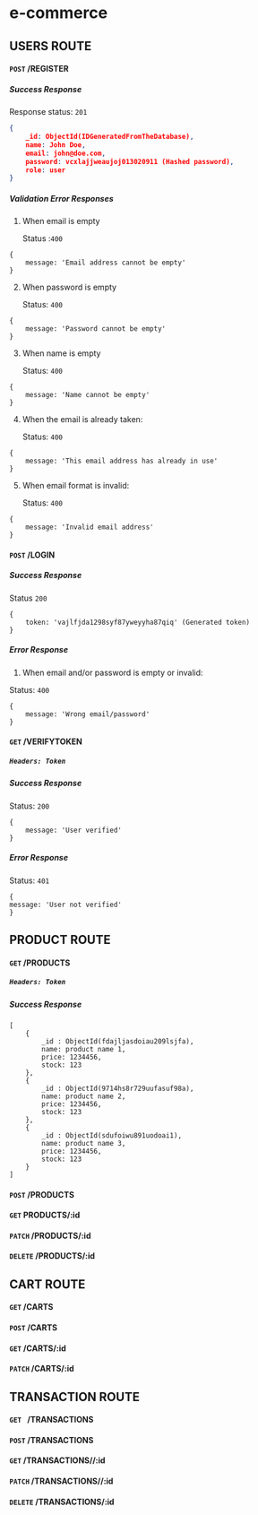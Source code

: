# e-commerce



## USERS ROUTE



#### `POST` /REGISTER

##### Success Response 

Response status: `201`

```json
{
	_id: ObjectId(IDGeneratedFromTheDatabase),
	name: John Doe,
	email: john@doe.com,
	password: vcxlajjweaujoj013020911 (Hashed password),
	role: user
}

```

##### Validation Error Responses

1. When email is empty

   Status :`400`

```` 
{
	message: 'Email address cannot be empty'
}
````

2. When password is empty

   Status: `400`

``` 
{
	message: 'Password cannot be empty'
}
```

3. When name  is empty

   Status: `400`

```
{
	message: 'Name cannot be empty'
}
```

4. When the email is already taken: 

   Status: `400`

```
{
	message: 'This email address has already in use'
}
```

5. When email format is invalid:

   Status: `400`

```
{
	message: 'Invalid email address'
}
```



#### `POST` /LOGIN

##### Success Response 

Status `200`

```
{
	token: 'vajlfjda1298syf87yweyyha87qiq' (Generated token)
}
```

##### Error Response

1. When email and/or password is empty or invalid:

Status: `400`

```
{
	message: 'Wrong email/password'
}
```



#### `GET` /VERIFYTOKEN

##### `Headers: Token`

##### Success Response 

Status: `200`

```
{
	message: 'User verified'
}
```



##### Error Response

Status:  `401`

```
{
message: 'User not verified'
}
```



## PRODUCT ROUTE

#### `GET` /PRODUCTS

##### `Headers: Token`

##### Success Response 

```
[
    {
        _id : ObjectId(fdajljasdoiau209lsjfa),
        name: product name 1,
        price: 1234456,
        stock: 123
    },
    {
        _id : ObjectId(9714hs8r729uufasuf98a),
        name: product name 2,
        price: 1234456,
        stock: 123
    },
    {
        _id : ObjectId(sdufoiwu891uodoai1),
        name: product name 3,
        price: 1234456,
        stock: 123
    }
]
```





#### `POST` /PRODUCTS



#### `GET` PRODUCTS/:id



#### `PATCH` /PRODUCTS/:id



#### `DELETE` /PRODUCTS/:id



## CART ROUTE

#### `GET` /CARTS



#### `POST` /CARTS



#### `GET` /CARTS/:id



#### `PATCH` /CARTS/:id







## TRANSACTION ROUTE



#### `GET ` /TRANSACTIONS



#### `POST` /TRANSACTIONS



#### `GET` /TRANSACTIONS//:id



#### `PATCH` /TRANSACTIONS//:id



#### `DELETE` /TRANSACTIONS/:id







